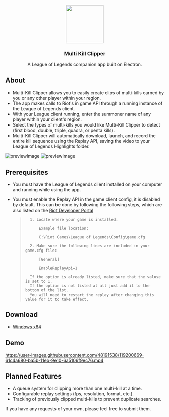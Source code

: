 <p align="center">
  <a href="https://austinmp.github.io/multi-kill-clipper/">
    <img align="center" src="https://user-images.githubusercontent.com/48191538/120049047-ce551d80-bfe6-11eb-9795-6e2722aa0e7a.png"       height="120">
  </a>
  <h3 align="center">Multi Kill Clipper</h3>
  <p align="center" width="50%">A League of Legends companion app built on Electron. </p>
</p>

## About
* Multi-Kill Clipper allows you to easily create clips of multi-kills earned by you or any other player within your region.
* The app makes calls to Riot's in game API through a running instance of the League of Legends client.
* With your League client running, enter the summoner name of any player within your client's region.
* Select the types of multi-kills you would like Multi-Kill Clipper to detect (first blood, double, triple, quadra, or penta kills).
* Multi-Kill Clipper will automatically download, launch, and record the entire kill sequence using the Replay API, saving the video to your League of Legends Highlights folder.

![previewImage](https://user-images.githubusercontent.com/48191538/119243711-5e9ee880-bb37-11eb-9814-242a52a8ca9e.JPG)
![previewImage](https://github.com/austinmp/multi-kill-clipper/assets/48191538/10a0ff6a-8b46-483f-8d2f-b11a781ff14b)

## Prerequisites
* You must have the League of Legends client installed on your computer and running while using the app.
* You must enable the Replay API in the game client config, it is disabled by default. This can be done by following the following steps, which are also listed on the [Riot Developer Portal](https://developer.riotgames.com/docs/lol#game-client-api_replay-api)

    >       1. Locate where your game is installed. 
    >
    >           Example file location:
    >
    >           C:\Riot Games\League of Legends\Config\game.cfg
    >
    >       2. Make sure the following lines are included in your game.cfg file:
    >
    >           [General]
    >
    >           EnableReplayApi=1
    >
    >       If the option is already listed, make sure that the valuse is set to 1.
    >       If the option is not listed at all just add it to the bottom of the list.
    >       You will need to restart the replay after changing this value for it to take effect.
    
## Download
* [Windows x64](https://github.com/austinmp/multi-kill-clipper/releases/download/v2.0/Multi.Kill.Clipper.exe)

## Demo
https://user-images.githubusercontent.com/48191538/119200669-61c4a680-ba5b-11eb-9e10-6a5106f9ec76.mp4
## Planned Features
* A queue system for clipping more than one multi-kill at a time.
* Configurable replay settings (fps, resolution, format, etc.).
* Tracking of previously clipped multi-kills to prevent duplicate searches.

If you have any requests of your own, please feel free to submit them. 
